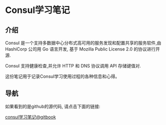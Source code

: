 # Consul学习笔记

## 介绍

Consul 是一个支持多数据中心分布式高可用的服务发现和配置共享的服务软件,由 HashiCorp 公司用 Go 语言开发, 基于 Mozilla Public License 2.0 的协议进行开源.

Consul 支持健康检查,并允许 HTTP 和 DNS 协议调用 API 存储键值对.

这份笔记用于记录Consul学习使用过程的各种信息和心得。

## 导航

如果看到的是github的源代码, 请点击下面的链接:

[consul学习笔记@gitbook](https://skyao.gitbooks.io/leaning-consul/)

